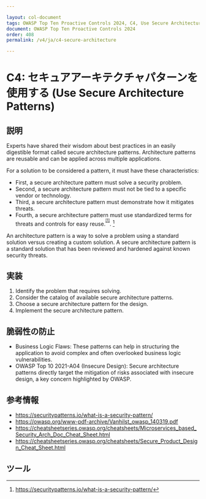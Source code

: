 ```yaml
---

layout: col-document
tags: OWASP Top Ten Proactive Controls 2024, C4, Use Secure Architecture Patterns
document: OWASP Top Ten Proactive Controls 2024
order: 408
permalink: /v4/ja/c4-secure-architecture

---
```


# C4: セキュアアーキテクチャパターンを使用する (Use Secure Architecture Patterns)

## 説明

Experts have shared their wisdom about best practices in an easily digestible format called secure architecture patterns. Architecture patterns are reusable and can be applied across multiple applications.

For a solution to be considered a pattern, it must have these characteristics: 
- First, a secure architecture pattern must solve a security problem. 
- Second, a secure architecture pattern must not be tied to a specific vendor or technology. 
- Third, a secure architecture pattern must demonstrate how it mitigates threats. 
- Fourth, a secure architecture pattern must use standardized terms for threats and controls for easy reuse.<sup><sup>[\[1\]](#footnote-1)</sup></sup>. [^footnote-1]

An architecture pattern is a way to solve a problem using a standard solution versus creating a custom solution. A secure architecture pattern is a standard solution that has been reviewed and hardened against known security threats.

## 実装

1. Identify the problem that requires solving.
2. Consider the catalog of available secure architecture patterns.
3. Choose a secure architecture pattern for the design.
4. Implement the secure architecture pattern.

## 脆弱性の防止

- Business Logic Flaws: These patterns can help in structuring the application to avoid complex and often overlooked business logic vulnerabilities.
- OWASP Top 10 2021-A04 (Insecure Design): Secure architecture patterns directly target the mitigation of risks associated with insecure design, a key concern highlighted by OWASP.

## 参考情報

- <https://securitypatterns.io/what-is-a-security-pattern/>
- <https://owasp.org/www-pdf-archive/Vanhilst_owasp_140319.pdf>
- <https://cheatsheetseries.owasp.org/cheatsheets/Microservices_based_Security_Arch_Doc_Cheat_Sheet.html>
- <https://cheatsheetseries.owasp.org/cheatsheets/Secure_Product_Design_Cheat_Sheet.html>

## ツール



[^footnote-1]: https://securitypatterns.io/what-is-a-security-pattern/
